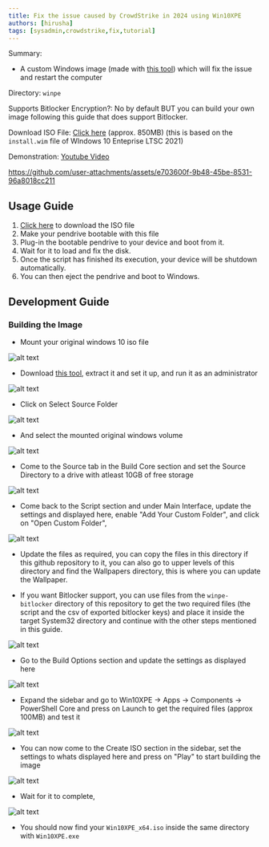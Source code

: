 ```yaml
---
title: Fix the issue caused by CrowdStrike in 2024 using Win10XPE
authors: [hirusha]
tags: [sysadmin,crowdstrike,fix,tutorial]
---
```


<!-- ![alt text](image.png) -->

<!--truncate-->

Summary:

- A custom Windows image (made with [this tool](https://github.com/ChrisRfr/Win10XPE)) which will fix the issue and restart the computer

Directory: `winpe`

Supports Bitlocker Encryption?: No by default BUT you can build your own image following this guide that does support Bitlocker.

Download ISO File: [Click here](https://drive.google.com/file/d/1DpG4rdgNYhquszO324B6rgw-LDlEMyzi/view?usp=sharing) (approx. 850MB) (this is based on the `install.wim` file of WIndows 10 Enteprise LTSC 2021)

Demonstration: [Youtube Video](https://youtu.be/2F-rhVMHQfE)

https://github.com/user-attachments/assets/e703600f-9b48-45be-8531-96a8018cc211

## Usage Guide

1. [Click here](https://drive.google.com/file/d/1DpG4rdgNYhquszO324B6rgw-LDlEMyzi/view?usp=sharing) to download the ISO file
2. Make your pendrive bootable with this file
3. Plug-in the bootable pendrive to your device and boot from it.
4. Wait for it to load and fix the disk.
5. Once the script has finished its execution, your device will be shutdown automatically.
6. You can then eject the pendrive and boot to Windows.

## Development Guide

### Building the Image

- Mount your original windows 10 iso file

![alt text](image.png)

- Download [this tool](https://github.com/ChrisRfr/Win10XPE), extract it and set it up, and run it as an administrator

![alt text](image-1.png)

- Click on Select Source Folder

![alt text](image-2.png)

- And select the mounted original windows volume

![alt text](image-3.png)

- Come to the Source tab in the Build Core section and set the Source Directory to a drive with atleast 10GB of free storage

![alt text](image-4.png)

- Come back to the Script section and under Main Interface, update the settings and displayed here, enable "Add Your Custom Folder", and click on "Open Custom Folder",

![alt text](image-5.png)

- Update the files as required, you can copy the files in this directory if this github repository to it, you can also go to upper levels of this directory and find the Wallpapers directory, this is where you can update the Wallpaper.

- If you want Bitlocker support, you can use files from the `winpe-bitlocker` directory of this repository to get the two required files (the script and the csv of exported bitlocker keys) and place it inside the target System32 directory and continue with the other steps mentioned in this guide.

![alt text](image-6.png)

- Go to the Build Options section and update the settings as displayed here

![alt text](image-7.png)

- Expand the sidebar and go to Win10XPE -> Apps -> Components -> PowerShell Core and press on Launch to get the required files (approx 100MB) and test it

![alt text](image-8.png)

- You can now come to the Create ISO section in the sidebar, set the settings to whats displayed here and press on "Play" to start building the image

![alt text](image-9.png)

- Wait for it to complete,

![alt text](image-10.png)

- You should now find your `Win10XPE_x64.iso` inside the same directory with `Win10XPE.exe`
